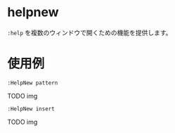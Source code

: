 helpnew
=======

`:help` を複数のウィンドウで開くための機能を提供します。

使用例
======

    :HelpNew pattern

TODO img

    :HelpNew insert

TODO img
